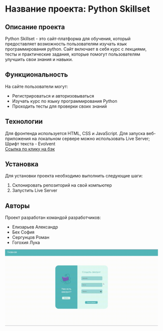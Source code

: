 # Название проекта: Python Skillset

## Описание проекта
Python Skillset - это сайт-платформа для обучения, который предоставляет возможность пользователям изучать язык программирования python. Сайт включает в себя курс с лекциями, тесты и практические задания, которые помогут пользователям улучшить свои знания и навыки.

## Функциональность
На сайте пользователи могут:
- Регистрироваться и авторизовываться
- Изучать курс по языку программирования Python
- Проходить тесты для проверки своих знаний

## Технологии
 Для фронтенда используется HTML, CSS и JavaScript. Для запуска веб-приложения на локальном сервере можно использовать Live Server; Шрифт текста - Evolvent
 <br>[Ссылка по клику на бэк](https://github.com/Nermey/Subjectum)

## Установка
Для установки проекта необходимо выполнить следующие шаги:
1. Склонировать репозиторий на свой компьютер
2. Запустить Live Server

## Авторы
Проект разработан командой разработчиков:
- Елизарьев Александр 
- Бех София 
- Сергунцов Роман
- Гогохия Лука

![](image/preview.gif)